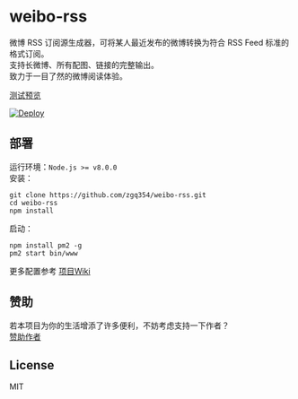 # weibo-rss

微博 RSS 订阅源生成器，可将某人最近发布的微博转换为符合 RSS Feed 标准的格式订阅。  
支持长微博、所有配图、链接的完整输出。  
致力于一目了然的微博阅读体验。  

[测试预览](https://wbrss.herokuapp.com)

[![Deploy](https://www.herokucdn.com/deploy/button.svg)](https://heroku.com/deploy)

## 部署

运行环境：`Node.js >= v8.0.0`  
安装：
```
git clone https://github.com/zgq354/weibo-rss.git
cd weibo-rss
npm install
```
启动：  
```
npm install pm2 -g
pm2 start bin/www
```

更多配置参考 [项目Wiki](https://github.com/zgq354/weibo-rss/wiki)  

## 赞助

若本项目为你的生活增添了许多便利，不妨考虑支持一下作者？  
[赞助作者](https://blog.izgq.net/donate.html)

## License

MIT
